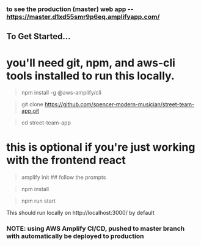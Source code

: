 ### to see the production (master) web app -- https://master.d1xd55smr9p6eq.amplifyapp.com/

## To Get Started... 
# you'll need git, npm, and aws-cli tools installed to run this locally.
> npm install -g @aws-amplify/cli

> git clone https://github.com/spencer-modern-musician/street-team-app.git

> cd street-team-app
# this is optional if you're just working with the frontend react
> amplify init ## follow the prompts

> npm install

> npm run start

This should run locally on http://localhost:3000/ by default


### NOTE: using AWS Amplify CI/CD, pushed to master branch with automatically be deployed to production

